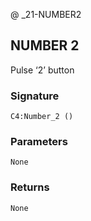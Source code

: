 @ _21-NUMBER2
## NUMBER 2

Pulse ‘2’ button


###  Signature

`C4:Number_2 ()`


### Parameters

`None`


### Returns

`None`